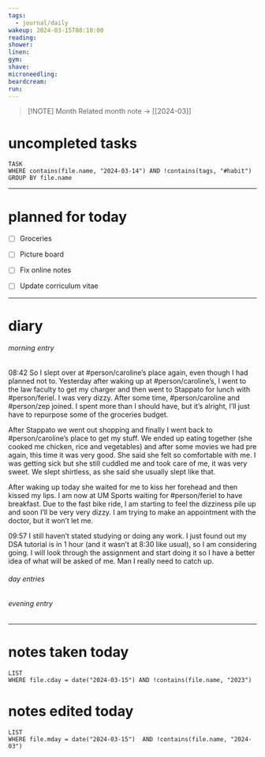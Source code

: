 ```yaml
---
tags:
  - journal/daily
wakeup: 2024-03-15T08:10:00
reading: 
shower: 
linen: 
gym: 
shave: 
microneedling: 
beardcream: 
run:
---
```


>[!NOTE] Month
>Related month note → [[2024-03]]

# uncompleted tasks
```dataview
TASK
WHERE contains(file.name, "2024-03-14") AND !contains(tags, "#habit")
GROUP BY file.name
```
- - - 

# planned for today
- [ ] Groceries
- [ ] Picture board
- [ ] Fix online notes 
- [ ] Update corriculum vitae


- - - 
# diary
###### morning entry
08:42 So I slept over at #person/caroline’s place again, even though I had planned not to.
Yesterday after waking up at #person/caroline’s, I went to the law faculty to get my charger and then went to Stappato for lunch with #person/feriel. I was very dizzy. After some time, #person/caroline  and #person/zep joined. I spent more than I should have, but it’s alright, I’ll just have to repurpose some of the groceries budget. 

After Stappato we went out shopping and finally I went back to #person/caroline’s place to get my stuff. We ended up eating together (she cooked me chicken, rice and vegetables) and after some movies we had pre again, this time it was very good. She said she felt so comfortable with me. I was getting sick but she still cuddled me and took care of me, it was very sweet. We slept shirtless, as she said she usually slept like that.

After waking up today she waited for me to kiss her forehead and then kissed my lips. I am now at UM Sports waiting for #person/feriel to have breakfast. Due to the fast bike ride, I am starting to feel the dizziness pile up and soon I’ll be very very dizzy. I am trying to make an appointment with the doctor, but it won’t let me.

09:57 I still haven’t stated studying or doing any work. I just found out my DSA tutorial is in 1 hour (and it wasn’t at 8:30 like usual), so I am considering going. I will look through the assignment and start doing it so I have a better idea of what will be asked of me. Man I really need to catch up.

###### day entries

###### evening entry


- - -

# notes taken today
```dataview
LIST
WHERE file.cday = date("2024-03-15") AND !contains(file.name, "2023")
```

# notes edited today
```dataview
LIST
WHERE file.mday = date("2024-03-15")  AND !contains(file.name, "2024-03")
```
